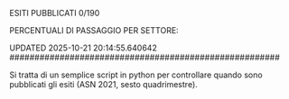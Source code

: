 ESITI PUBBLICATI 0/190 

PERCENTUALI DI PASSAGGIO PER SETTORE:

UPDATED 2025-10-21 20:14:55.640642
###################################################### 

Si tratta di un semplice script in python per controllare quando sono pubblicati gli esiti (ASN 2021, sesto quadrimestre).

